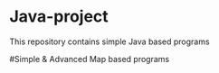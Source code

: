 # Java-project
This repository contains simple Java based programs

#Simple & Advanced Map based programs
